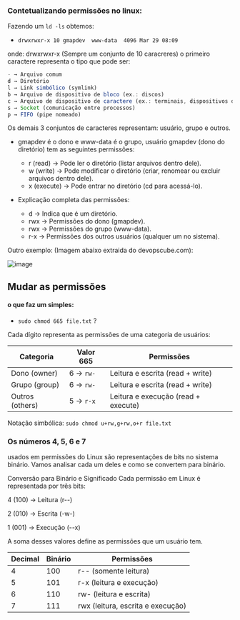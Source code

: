 ### Contetualizando permissões no linux:


Fazendo um `ld -ls` obtemos:

- `drwxrwxr-x 10 gmapdev  www-data  4096 Mar 29 08:09`

onde: drwxrwxr-x (Sempre um conjunto de 10 caracreres) o primeiro caractere representa o tipo que pode ser:

```js
- → Arquivo comum
d → Diretório
l → Link simbólico (symlink)
b → Arquivo de dispositivo de bloco (ex.: discos)
c → Arquivo de dispositivo de caractere (ex.: terminais, dispositivos de som)
s → Socket (comunicação entre processos)
p → FIFO (pipe nomeado)
```


Os demais 3 conjuntos de caracteres representam: usuário, grupo e outros.


- gmapdev é o dono e  www-data é o grupo, usuário gmapdev (dono do diretório) tem as seguintes permissões:
   - r (read) → Pode ler o diretório (listar arquivos dentro dele).
   - w (write) → Pode modificar o diretório (criar, renomear ou excluir arquivos dentro dele).
   - x (execute) → Pode entrar no diretório (cd para acessá-lo).
 
-  Explicação completa das permissões:
    - d → Indica que é um diretório.
    - rwx → Permissões do dono (gmapdev).
    - rwx → Permissões do grupo (www-data).
    - r-x → Permissões dos outros usuários (qualquer um no sistema).


Outro exemplo: (Imagem abaixo extraida do devopscube.com):

![image](https://github.com/user-attachments/assets/1640a8b4-541b-47d9-899d-4dd30bf9e95d)


## Mudar as permissões

#### o que faz um simples: 
-  `sudo chmod 665 file.txt` ?

Cada dígito representa as permissões de uma categoria de usuários:
		
| Categoria       | Valor 665 | Permissões                  |
|---------------|----------|----------------------------|
| Dono (owner)  | 6 → `rw-` | Leitura e escrita (read + write)  |
| Grupo (group) | 6 → `rw-` | Leitura e escrita (read + write)  |
| Outros (others) | 5 → `r-x` | Leitura e execução (read + execute) |


Notação simbólica: `sudo chmod u+rw,g+rw,o+r file.txt`


### Os números 4, 5, 6 e 7

usados em permissões do Linux são representações de bits no sistema binário. Vamos analisar cada um deles e como se convertem para binário.

Conversão para Binário e Significado
Cada permissão em Linux é representada por três bits:

4 (100) → Leitura (r--)

2 (010) → Escrita (-w-)

1 (001) → Execução (--x)

A soma desses valores define as permissões que um usuário tem.

| Decimal | Binário | Permissões                  |
|---------|--------|-----------------------------|
| 4       | 100    | r-- (somente leitura)       |
| 5       | 101    | r-x (leitura e execução)    |
| 6       | 110    | rw- (leitura e escrita)     |
| 7       | 111    | rwx (leitura, escrita e execução) |





